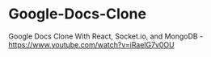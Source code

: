 # Google-Docs-Clone
Google Docs Clone With React, Socket.io, and MongoDB - https://www.youtube.com/watch?v=iRaelG7v0OU

